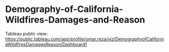 # Demography-of-California-Wildfires-Damages-and-Reason
Tableau public view: https://public.tableau.com/app/profile/omar.reza/viz/DemographyofCaliforniaWildfiresDamagesReason/Dashboard1